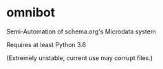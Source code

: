 # omnibot


Semi-Automation of schema.org's Microdata system

Requires at least Python 3.6

(Extremely unstable, current use may corrupt files.)
